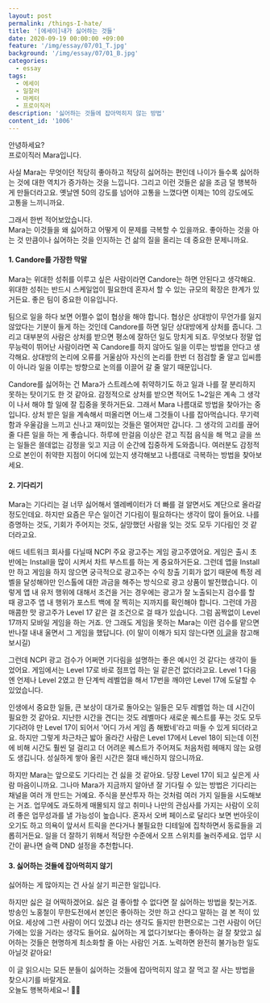 ```yaml
---
layout: post
permalink: /things-I-hate/
title: '[에세이]내가 싫어하는 것들'
date: 2020-09-19 00:00:00 +09:00
feature: '/img/essay/07/01_T.jpg'
background: '/img/essay/07/01_B.jpg'
categories:
  - essay
tags:
  - 에세이
  - 일잘러
  - 마케터
  - 프로이직러
description: '싫어하는 것들에 잡아먹히지 않는 방법'
content_id: '1006'
---
```


안녕하세요?<br>프로이직러 Mara입니다. 

사실 Mara는 무엇이던 적당히 좋아하고 적당히 싫어하는 편인데 나이가 들수록 싫어하는 것에 대한 역치가 증가하는 것을 느낍니다. 그리고 이런 것들은 삶을 조금 덜 행복하게 만들더라고요. 옛날엔 50의 강도를 넘어야 고통을 느꼈다면 이제는 10의 강도에도 고통을 느끼니까요. <br>

그래서 한번 적어보았습니다. <br>
Mara는 이것들을 왜 싫어하고 어떻게 이 문제를 극복할 수 있을까요. 좋아하는 것을 아는 것 만큼이나 싫어하는 것을 인지하는 건 삶의 질을 올리는 데 중요한 문제니까요. 

#### 1. Candore를 가장한 막말

Mara는 위대한 성취를 이루고 싶은 사람이라면 Candore는 하면 안된다고 생각해요. 위대한 성취는 반드시 스케일업이 필요한데 혼자서 할 수 있는 규모의 확장은 한계가 있거든요. 좋은 팀이 중요한 이유입니다. <br>

팀으로 일을 하다 보면 어쩔수 없이 협상을 해야 합니다. 협상은 상대방이 무언가를 잃지 않았다는 기분이 들게 하는 것인데 Candore를 하면 일단 상대방에게 상처를 줍니다. 그리고 대부분의 사람은 상처를 받으면 평소에 잘하던 일도 망치게 되죠. 무엇보다 정말 업무능력이 뛰어난 사람이라면 꼭 Candore를 하지 않아도 일을 이루는 방법을 안다고 생각해요. 상대방의 논리에 오류를 거울삼아 자신의 논리를 한번 더 점검할 줄 알고 입씨름이 아니라 일을 이루는 방향으로 논의를 이끌어 갈 줄 알기 때문입니다. <br>

Candore를 싫어하는 건 Mara가 스트레스에 취약하기도 하고 일과 나를 잘 분리하지 못하는 탓이기도 한 것 같아요. 감정적으로 상처를 받으면 적어도 1~2일은 계속 그 생각이 나서 해야 할 일에 잘 집중을 못하거든요. 그래서 Mara 나름대로 방법을 찾아가는 중입니다. 상처 받은 일을 계속해서 떠올리면 어느새 그것들이 나를 잡아먹습니다. 무기력함과 우울감을 느끼고 신나고 재미있는 것들은 멀어져만 갑니다. 그 생각의 고리를 끊어줄 다른 일을 하는 게 좋습니다. 하루에 만걸음 이상은 걷고 직접 음식을 해 먹고 글을 쓰는 일들은 쓸데없는 감정을 잊고 지금 이 순간에 집중하게 도와줍니다. 여러분도 감정적으로 본인이 취약한 지점이 어디에 있는지 생각해보고 나름대로 극복하는 방법을 찾아보세요. 

#### 2. 기다리기

Mara는 기다리는 걸 너무 싫어해서 엘레베이터가 더 빠를 걸 알면서도 계단으로 올라갈 정도인데요. 하지만 요즘은 무슨 일이건 기다림이 필요하다는 생각이 많이 들어요. 나를 증명하는 것도, 기회가 주어지는 것도, 실망했던 사람을 잊는 것도 모두 기다림인 것 같더라고요. <br>

애드 네트워크 회사를 다닐때 NCPI 주요 광고주는 게임 광고주였어요. 게임은 출시 초반에는 Install을 많이 시켜서 차트 부스트를 하는 게 중요하거든요. 그런데 앱을 Install만 하고 게임을 하지 않으면 궁극적으로 광고주는 수익 창출 기회가 없기 때문에 특정 레벨을 달성해야만 인스톨에 대한 과금을 해주는 방식으로 광고 상품이 발전했습니다. 이렇게 앱 내 유저 행위에 대해서 조건을 거는 경우에는 광고가 잘 노출되는지 검수를 할 때 광고주 앱 내 행위가 포스트 백에 잘 찍히는 지까지를 확인해야 합니다. 그런데 가끔 매콤한 맛 광고주가 Level 17 같은 걸 조건으로 걸 때가 있습니다. 그럼 꼼짝없이 Level 17까지 모바일 게임을 하는 거죠. 안 그래도 게임을 못하는 Mara는 이런 검수를 맡으면 반나절 내내 울면서 그 게임을 했답니다. (이 말이 이해가 되지 않는다면 [이 글](https://mara.kim/marketing-cheat-key-2-publisher-attributiontool-Advertiser/)을 참고해보시길)<br>

그런데 NCPI 광고 검수가 어쩌면 기다림을 설명하는 좋은 예시인 것 같다는 생각이 들었어요. 게임에서는 Level 17로 바로 점프업 하는 일 같은건 없더라고요. Level 1 다음엔 언제나 Level 2였고 한 단계씩 레벨업을 해서 17번을 깨야만 Level 17에 도달할 수 있었습니다. <br>

인생에서 중요한 일들, 큰 보상이 대가로 돌아오는 일들은 모두 레벨업 하는 데 시간이 필요한 것 같아요. 지난한 시간을 견디는 것도 레벨마다 새로운 퀘스트를 푸는 것도 모두 기다려야 만 Level 17이 되어서 '어디 가서 게임 좀 해봤네'라고 떠들 수 있게 되더라고요. 하지만 그렇게 차근차근 밟아 올라간 사람은 Level 17에서 Level 18이 되는데 이전에 비해 시간도 훨씬 덜 걸리고 더 어려운 퀘스트가 주어져도 처음처럼 헤매지 않는 요령도 생깁니다. 성실하게 쌓아 올린 시간은 절대 배신하지 않으니까요. <br>

하지만 Mara는 앞으로도 기다리는 건 싫을 것 같아요. 당장 Level 17이 되고 싶은게 사람 마음이니까요. 그나마 Mara가 지금까지 알아낸 잘 기다릴 수 있는 방법은 기다리는 채널을 여러 개 만드는 거예요. 주식을 분산투자 하는 것처럼 여러 가지 일들을 시도해보는 거죠. 업무에도 과도하게 매몰되지 않고 취미나 나만의 관심사를 가지는 사람이 오히려 좋은 업무성과를 낼 가능성이 높습니다. 혼자서 오버 페이스로 달리다 보면 번아웃이 오기도 하고 의욕이 앞서서 트릭을 쓴다거나 불필요한 디테일에 집착하면서 동료들을 괴롭히거든요. 일을 더 잘하기 위해서 적당한 수준에서 오프 스위치를 눌러주세요. 업무 시간이 끝나면 슬랙 DND 설정을 추천합니다.  

#### 3. 싫어하는 것들에 잡아먹히지 않기

싫어하는 게 많아지는 건 사실 살기 피곤한 일입니다.<br>

하지만 싫은 걸 어떡하겠어요. 싫은 걸 좋아할 수 없다면 잘 싫어하는 방법을 찾는거죠. 방송인 노홍철이 무한도전에서 본인은 좋아하는 것만 하고 산다고 말하는 걸 본 적이 있어요. 세상에 그런 사람이 어디 있겠냐 라는 생각도 들지만 한편으로는 그런 사람이 어딘가에는 있을 거라는 생각도 들어요. 싫어하는 게 없다기보다는 좋아하는 걸 잘 찾았고 싫어하는 것들은 현명하게 최소화할 줄 아는 사람인 거죠. 노력하면 완전히 불가능한 일도 아닐것 같아요!<br>

이 글 읽으시는 모든 분들이 싫어하는 것들에 잡아먹히지 않고 잘 먹고 잘 사는 방법을 찾으시기를 바랄게요. <br>
오늘도 행복하세요~! 🙋‍♀️ 